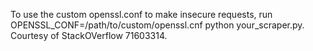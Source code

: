 To use the custom openssl.conf to make insecure requests, run OPENSSL_CONF=/path/to/custom/openssl.cnf python your_scraper.py. Courtesy of StackOVerflow 71603314.
